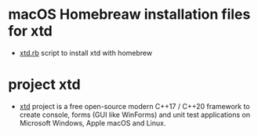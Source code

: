 # macOS Homebreaw installation files for xtd

* [xtd.rb](xtd.rb) script to install xtd with homebrew

# project xtd

* [xtd](https://github.com/gammasoft71/xtd) project is a free open-source modern C++17 / C++20 framework to create console, forms (GUI like WinForms) and unit test applications on Microsoft Windows, Apple macOS and Linux.